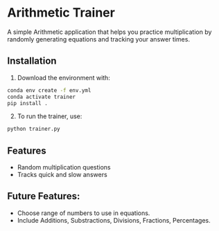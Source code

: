# Arithmetic Trainer

A simple Arithmetic application that helps you practice multiplication by randomly generating equations and tracking your answer times.

## Installation

1. Download the environment with:

```bash
conda env create -f env.yml
conda activate trainer
pip install .
```

2. To run the trainer, use:

```bash
python trainer.py
```

## Features

- Random multiplication questions
- Tracks quick and slow answers

## Future Features: 

- Choose range of numbers to use in equations.
- Include Additions, Substractions, Divisions, Fractions, Percentages. 



